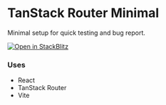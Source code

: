 # TanStack Router Minimal

Minimal setup for quick testing and bug report.

[![Open in StackBlitz](https://developer.stackblitz.com/img/open_in_stackblitz.svg)](<https://stackblitz.com/fork/github/scarf005/tanstack-router-minimal?title='Tanstack Router Minimal'&file=App.tsx>)

### Uses

- React
- TanStack Router
- Vite
